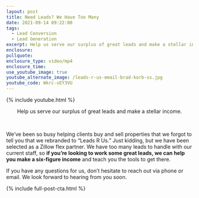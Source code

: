 ```yaml
---
layout: post
title: Need Leads? We Have Too Many
date: 2021-09-14 09:22:00
tags:
  - Lead Conversion
  - Lead Generation
excerpt: Help us serve our surplus of great leads and make a stellar income.
enclosure:
pullquote:
enclosure_type: video/mp4
enclosure_time:
use_youtube_image: true
youtube_alternate_image: /leads-r-us-email-brad-korb-ss.jpg
youtube_code: Wkrc-vEY3VU
---
```

{% include youtube.html %}

<center>Help us serve our surplus of great leads and make a stellar income.</center>

&nbsp;

We’ve been so busy helping clients buy and sell properties that we forgot to tell you that we rebranded to “Leads R Us.” Just kidding, but we have been selected as a Zillow flex partner. We have too many leads to handle with our current staff, so **if you’re looking to work some great leads, we can help you make a six-figure income** and teach you the tools to get there.

If you have any questions for us, don’t hesitate to reach out via phone or email. We look forward to hearing from you soon.

{% include full-post-cta.html %}
